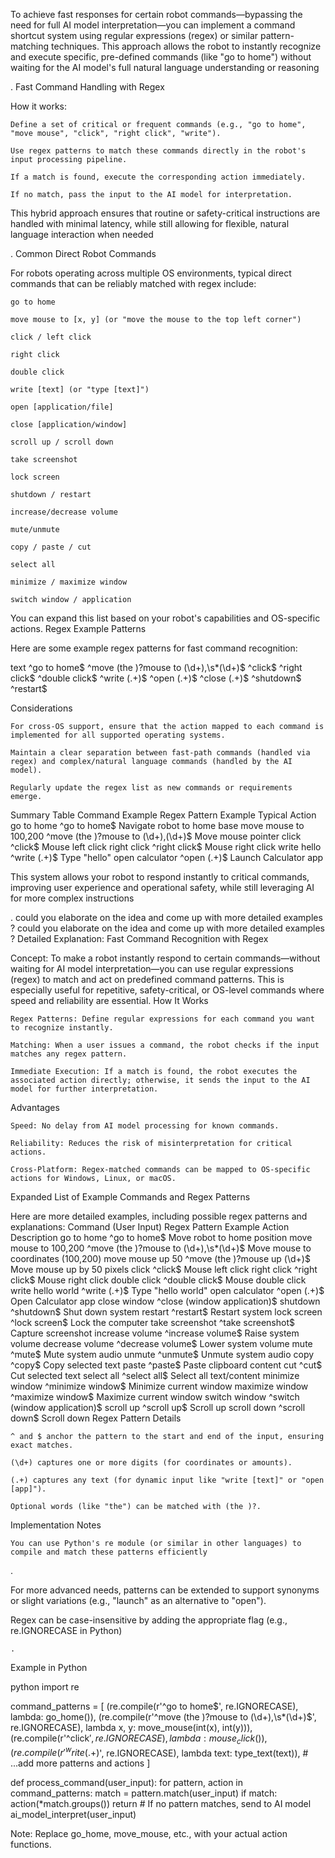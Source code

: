 To achieve fast responses for certain robot commands—bypassing the need for full AI model interpretation—you can implement a command shortcut system using regular expressions (regex) or similar pattern-matching techniques. This approach allows the robot to instantly recognize and execute specific, pre-defined commands (like "go to home") without waiting for the AI model's full natural language understanding or reasoning

.
Fast Command Handling with Regex

How it works:

    Define a set of critical or frequent commands (e.g., "go to home", "move mouse", "click", "right click", "write").

    Use regex patterns to match these commands directly in the robot's input processing pipeline.

    If a match is found, execute the corresponding action immediately.

    If no match, pass the input to the AI model for interpretation.

This hybrid approach ensures that routine or safety-critical instructions are handled with minimal latency, while still allowing for flexible, natural language interaction when needed

.
Common Direct Robot Commands

For robots operating across multiple OS environments, typical direct commands that can be reliably matched with regex include:

    go to home

    move mouse to [x, y] (or "move the mouse to the top left corner")

    click / left click

    right click

    double click

    write [text] (or "type [text]")

    open [application/file]

    close [application/window]

    scroll up / scroll down

    take screenshot

    lock screen

    shutdown / restart

    increase/decrease volume

    mute/unmute

    copy / paste / cut

    select all

    minimize / maximize window

    switch window / application

You can expand this list based on your robot's capabilities and OS-specific actions.
Regex Example Patterns

Here are some example regex patterns for fast command recognition:

text
^go to home$
^move (the )?mouse to (\d+),\s*(\d+)$
^click$
^right click$
^double click$
^write (.+)$
^open (.+)$
^close (.+)$
^shutdown$
^restart$

Considerations

    For cross-OS support, ensure that the action mapped to each command is implemented for all supported operating systems.

    Maintain a clear separation between fast-path commands (handled via regex) and complex/natural language commands (handled by the AI model).

    Regularly update the regex list as new commands or requirements emerge.

Summary Table
Command Example	Regex Pattern Example	Typical Action
go to home	^go to home$	Navigate robot to home base
move mouse to 100,200	^move (the )?mouse to (\d+),(\d+)$	Move mouse pointer
click	^click$	Mouse left click
right click	^right click$	Mouse right click
write hello	^write (.+)$	Type "hello"
open calculator	^open (.+)$	Launch Calculator app

This system allows your robot to respond instantly to critical commands, improving user experience and operational safety, while still leveraging AI for more complex instructions

.
could you elaborate on the idea and come up with more detailed examples ?
could you elaborate on the idea and come up with more detailed examples ?
Detailed Explanation: Fast Command Recognition with Regex

Concept:
To make a robot instantly respond to certain commands—without waiting for AI model interpretation—you can use regular expressions (regex) to match and act on predefined command patterns. This is especially useful for repetitive, safety-critical, or OS-level commands where speed and reliability are essential.
How It Works

    Regex Patterns: Define regular expressions for each command you want to recognize instantly.

    Matching: When a user issues a command, the robot checks if the input matches any regex pattern.

    Immediate Execution: If a match is found, the robot executes the associated action directly; otherwise, it sends the input to the AI model for further interpretation.

Advantages

    Speed: No delay from AI model processing for known commands.

    Reliability: Reduces the risk of misinterpretation for critical actions.

    Cross-Platform: Regex-matched commands can be mapped to OS-specific actions for Windows, Linux, or macOS.

Expanded List of Example Commands and Regex Patterns

Here are more detailed examples, including possible regex patterns and explanations:
Command (User Input)	Regex Pattern Example	Action Description
go to home	^go to home$	Move robot to home position
move mouse to 100,200	^move (the )?mouse to (\d+),\s*(\d+)$	Move mouse to coordinates (100,200)
move mouse up 50	^move (the )?mouse up (\d+)$	Move mouse up by 50 pixels
click	^click$	Mouse left click
right click	^right click$	Mouse right click
double click	^double click$	Mouse double click
write hello world	^write (.+)$	Type "hello world"
open calculator	^open (.+)$	Open Calculator app
close window	^close (window	application)$
shutdown	^shutdown$	Shut down system
restart	^restart$	Restart system
lock screen	^lock screen$	Lock the computer
take screenshot	^take screenshot$	Capture screenshot
increase volume	^increase volume$	Raise system volume
decrease volume	^decrease volume$	Lower system volume
mute	^mute$	Mute system audio
unmute	^unmute$	Unmute system audio
copy	^copy$	Copy selected text
paste	^paste$	Paste clipboard content
cut	^cut$	Cut selected text
select all	^select all$	Select all text/content
minimize window	^minimize window$	Minimize current window
maximize window	^maximize window$	Maximize current window
switch window	^switch (window	application)$
scroll up	^scroll up$	Scroll up
scroll down	^scroll down$	Scroll down
Regex Pattern Details

    ^ and $ anchor the pattern to the start and end of the input, ensuring exact matches.

    (\d+) captures one or more digits (for coordinates or amounts).

    (.+) captures any text (for dynamic input like "write [text]" or "open [app]").

    Optional words (like "the") can be matched with (the )?.

Implementation Notes

    You can use Python's re module (or similar in other languages) to compile and match these patterns efficiently

.

For more advanced needs, patterns can be extended to support synonyms or slight variations (e.g., "launch" as an alternative to "open").

Regex can be case-insensitive by adding the appropriate flag (e.g., re.IGNORECASE in Python)

    .

Example in Python

python
import re

command_patterns = [
    (re.compile(r'^go to home$', re.IGNORECASE), lambda: go_home()),
    (re.compile(r'^move (the )?mouse to (\d+),\s*(\d+)$', re.IGNORECASE), lambda x, y: move_mouse(int(x), int(y))),
    (re.compile(r'^click$', re.IGNORECASE), lambda: mouse_click()),
    (re.compile(r'^write (.+)$', re.IGNORECASE), lambda text: type_text(text)),
    # ...add more patterns and actions
]

def process_command(user_input):
    for pattern, action in command_patterns:
        match = pattern.match(user_input)
        if match:
            action(*match.groups())
            return
    # If no pattern matches, send to AI model
    ai_model_interpret(user_input)

Note: Replace go_home, move_mouse, etc., with your actual action functions.